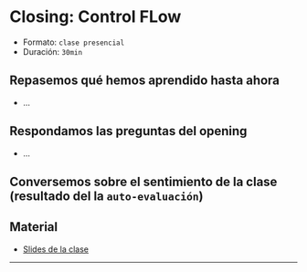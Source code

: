 # Closing: Control FLow
- Formato: `clase presencial`
- Duración: `30min`

## Repasemos qué hemos aprendido hasta ahora

- ...

## Respondamos las preguntas del opening

- ...

## Conversemos sobre el sentimiento de la clase (resultado del la `auto-evaluación`)

## Material
- [Slides de la clase](link)

***
